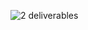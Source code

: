 ![2  deliverables](https://user-images.githubusercontent.com/14260923/146669593-17cfc093-368b-48a9-ae5e-8f629629a899.png)
